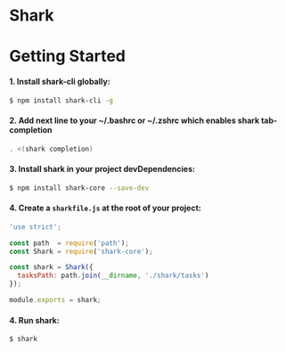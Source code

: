 Shark
===

# Getting Started

#### 1. Install shark-cli globally:

```sh
$ npm install shark-cli -g
```


#### 2. Add next line to your ~/.bashrc or ~/.zshrc which enables shark tab-completion

```sh
. <(shark completion)
```

#### 3. Install shark in your project devDependencies:

```sh
$ npm install shark-core --save-dev
```

#### 4. Create a `sharkfile.js` at the root of your project:

```js
'use strict';

const path  = require('path');
const Shark = require('shark-core');

const shark = Shark({
  tasksPath: path.join(__dirname, './shark/tasks')
});

module.exports = shark;
```

#### 4. Run shark:
```sh
$ shark
```
